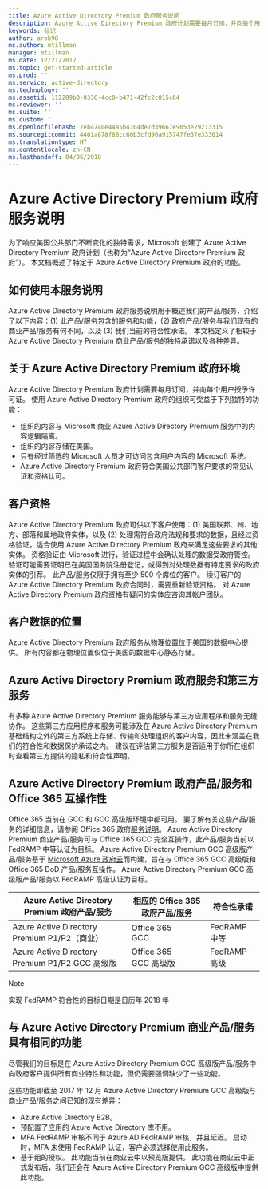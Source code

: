 ```yaml
---
title: Azure Active Directory Premium 政府服务说明
description: Azure Active Directory Premium 政府计划需要每月订阅，并向每个用户授予许可证。
keywords: 标识
author: arob98
ms.author: mtillman
manager: mtillman
ms.date: 12/21/2017
ms.topic: get-started-article
ms.prod: ''
ms.service: active-directory
ms.technology: ''
ms.assetid: 112289b0-0336-4cc0-b471-42fc2c015c64
ms.reviewer: ''
ms.suite: ''
ms.custom: ''
ms.openlocfilehash: 7eb4740e44a5b4104de7d39667e9653e29213315
ms.sourcegitcommit: 4401a878f88cc60b3cfd90a915747fe37e333014
ms.translationtype: HT
ms.contentlocale: zh-CN
ms.lasthandoff: 04/06/2018
---
```

# <a name="azure-active-directory-premium-government-service-description"></a>Azure Active Directory Premium 政府服务说明

为了响应美国公共部门不断变化的独特需求，Microsoft 创建了 Azure Active Directory Premium 政府计划（也称为“Azure Active Directory Premium 政府”）。 本文档概述了特定于 Azure Active Directory Premium 政府的功能。 

## <a name="how-to-use-this-service-description"></a>如何使用本服务说明

Azure Active Directory Premium 政府服务说明用于概述我们的产品/服务，介绍了以下内容：(1) 此产品/服务包含的服务和功能，(2) 政府产品/服务与我们现有的商业产品/服务有何不同，以及 (3) 我们当前的符合性承诺。 本文档定义了相较于 Azure Active Directory Premium 商业产品/服务的独特承诺以及各种差异。

## <a name="about-azure-active-directory-premium-government-environments"></a>关于 Azure Active Directory Premium 政府环境

Azure Active Directory Premium 政府计划需要每月订阅，并向每个用户授予许可证。 使用 Azure Active Directory Premium 政府的组织可受益于下列独特的功能：

* 组织的内容与 Microsoft 商业 Azure Active Directory Premium 服务中的内容逻辑隔离。
* 组织的内容存储在美国。
* 只有经过筛选的 Microsoft 人员才可访问包含用户内容的 Microsoft 系统。
* Azure Active Directory Premium 政府符合美国公共部门客户要求的常见认证和资格认可。

## <a name="customer-eligibility"></a>客户资格 

Azure Active Directory Premium 政府可供以下客户使用：(1) 美国联邦、州、地方、部落和属地政府实体，以及 (2) 处理需符合政府法规和要求的数据，且经过资格验证，适合使用 Azure Active Directory Premium 政府来满足这些要求的其他实体。 资格验证由 Microsoft 进行，验证过程中会确认处理的数据受政府管控。 验证可能需要证明已在美国国务院注册登记，或得到对处理数据有特定要求的政府实体的引荐。 此产品/服务仅限于拥有至少 500 个席位的客户。 续订客户的 Azure Active Directory Premium 政府合同时，需要重新验证资格。 对 Azure Active Directory Premium 政府资格有疑问的实体应咨询其帐户团队。

## <a name="location-of-customer-data"></a>客户数据的位置

Azure Active Directory Premium 政府服务从物理位置位于美国的数据中心提供。 所有内容都在物理位置仅位于美国的数据中心静态存储。

## <a name="azure-active-directory-premium-government-and-third-party-services"></a>Azure Active Directory Premium 政府服务和第三方服务

有多种 Azure Active Directory Premium 服务能够与第三方应用程序和服务无缝协作。 这些第三方应用程序和服务可能涉及在 Azure Active Directory Premium 基础结构之外的第三方系统上存储、传输和处理组织的客户内容，因此未涵盖在我们的符合性和数据保护承诺之内。 建议在评估第三方服务是否适用于你所在组织时查看第三方提供的隐私和符合性声明。

## <a name="azure-active-directory-premium-government-offers-and-office-365-interoperability"></a>Azure Active Directory Premium 政府产品/服务和 Office 365 互操作性

Office 365 当前在 GCC 和 GCC 高级版环境中都可用。 要了解有关这些产品/服务的详细信息，请参阅 Office 365 政府[服务说明](https://technet.microsoft.com/library/mt774581.aspx)。 Azure Active Directory Premium 商业产品/服务可与 Office 365 GCC 完全互操作，此产品/服务当前以 FedRAMP 中等认证为目标。 Azure Active Directory Premium GCC 高级版产品/服务基于 [Microsoft Azure 政府云](https://docs.microsoft.com/azure/azure-government/documentation-government-welcome)而构建，旨在与 Office 365 GCC 高级版和 Office 365 DoD 产品/服务互操作。 Azure Active Directory Premium GCC 高级版产品/服务以 FedRAMP 高级认证为目标。

|Azure Active Directory Premium 政府产品/服务|相应的 Office 365 政府产品/服务|符合性承诺|
|-----------|-----------|-----------|
|Azure Active Directory Premium P1/P2（商业）|Office 365 <br/> GCC|FedRAMP 中等|
|Azure Active Directory Premium P1/P2 GCC 高级版|Office 365 <br/> GCC 高级版|FedRAMP 高级|

> [!NOTE]
> 实现 FedRAMP 符合性的目标日期是日历年 2018 年

## <a name="parity-with-azure-active-directory-premium-commercial-offerings"></a>与 Azure Active Directory Premium 商业产品/服务具有相同的功能

尽管我们的目标是在 Azure Active Directory Premium GCC 高级版产品/服务中向政府客户提供所有商业特性和功能，但仍需要强调缺少了一些功能。 

这些功能即截至 2017 年 12 月 Azure Active Directory Premium GCC 高级版与商业产品/服务之间已知的现有差异： 
* Azure Active Directory B2B。
* 预配置了应用的 Azure Active Directory 库不用。
* MFA FedRAMP 审核不同于 Azure AD FedRAMP 审核，并且延迟。 启动时，MFA 未使用 FedRAMP 认证，客户必须选择使用此服务。
* 基于组的授权。 此功能当前在商业云中以预览版提供。 此功能在商业云中正式发布后，我们还会在 Azure Active Directory Premium GCC 高级版中提供此功能。

